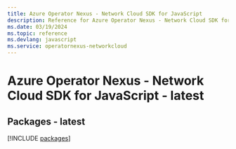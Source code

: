 ```yaml
---
title: Azure Operator Nexus - Network Cloud SDK for JavaScript
description: Reference for Azure Operator Nexus - Network Cloud SDK for JavaScript
ms.date: 03/19/2024
ms.topic: reference
ms.devlang: javascript
ms.service: operatornexus-networkcloud
---
```

# Azure Operator Nexus - Network Cloud SDK for JavaScript - latest
## Packages - latest
[!INCLUDE [packages](operator-nexus---network-cloud-index.md)]